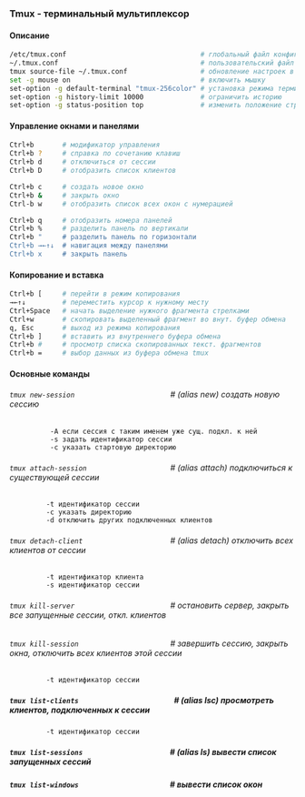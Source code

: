 ### Tmux - терминальный мультиплексор   

#### Описание
```bash
/etc/tmux.conf                                 # глобальный файл конфигурации  
~/.tmux.conf                                   # пользовательский файл конфигурации  
tmux source-file ~/.tmux.conf                  # обновление настроек в файле конфигурации  
set -g mouse on                                # включить мышку  
set-option -g default-terminal "tmux-256color" # установка режима терминала  
set-option -g history-limit 10000              # ограничить историю  
set-option -g status-position top              # изменить положение строки состояния вверх экрана  
```
#### Управление окнами и панелями  
```bash
Ctrl+b       # модификатор управления  
Ctrl+b ?     # справка по сочетанию клавиш  
Ctrl+b d     # отключиться от сессии  
Ctrl+b D     # отобразить список клиентов    

Ctrl+b c     # создать новое окно  
Ctrl+b &     # закрыть окно  
Ctrl-b w     # отобразить список всех окон с нумерацией

Ctrl+b q     # отобразить номера панелей  
Ctrl+b %     # разделить панель по вертикали  
Ctrl+b "     # разделить панель по горизонтали 
Ctrl+b →←↑↓  # навигация между панелями  
Ctrl+b x     # закрыть панель  
```
#### Копирование и вставка    
```bash
Ctrl+b [     # перейти в режим копирования   
→←↑↓         # переместить курсор к нужному месту  
Ctrl+Space   # начать выделение нужного фрагмента стрелками  
Ctrl+w       # скопировать выделенный фрагмент во внут. буфер обмена  
q, Esc       # выход из режима копирования 
Ctrl+b ]     # вставить из внутреннего буфера обмена 
Ctrl+b #     # просмотр списка скопированных текст. фрагментов 
Ctrl+b =     # выбор данных из буфера обмена tmux
 ```

#### Основные команды
###### `tmux new-session                       `  # (alias new) создать новую сессию
```console
          -A если сессия с таким именем уже сущ. подкл. к ней  
          -s задать идентификатор сессии  
          -с указать стартовую директорию  
```

###### `tmux attach-session                    ` # (alias attach) подключиться к существующей сессии  
  ```console
           -t идентификатор сессии  
           -с указать директорию  
           -d отключить других подключенных клиентов  
```
          
###### `tmux detach-client                     ` # (alias detach) отключить всех клиентов от сессии  
```console
         -t идентификатор клиента  
         -s идентификатор сессии  
 ```

###### `tmux kill-server                       ` # остановить сервер, закрыть все запущенные сессии, откл. клиентов  

###### `tmux kill-session                      ` # завершить сессию, закрыть окна, отключить всех клиентов этой сессии  
```console
         -t идентификатор сессии  
```

##### `tmux list-clients                       ` # (alias lsc) просмотреть клиентов, подключенных к сессии
```console
         -t идентификатор сессии  
````

##### `tmux list-sessions                     ` # (alias ls) вывести список запущенных сессий  

##### `tmux list-windows                      ` # вывести список окон  




